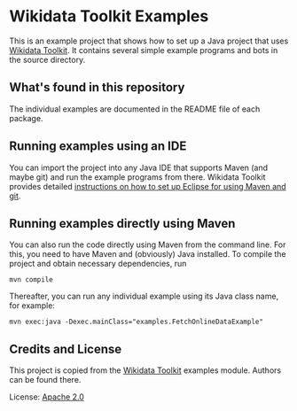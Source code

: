 # Wikidata Toolkit Examples

This is an example project that shows how to set up a Java project that
uses [Wikidata Toolkit](https://github.com/Wikidata/Wikidata-Toolkit).
It contains several simple example programs and bots in the source directory.

What's found in this repository
-------------------------------

The individual examples are documented in the README file of each package.


Running examples using an IDE
-----------------------------

You can import the project into any Java IDE that supports Maven (and maybe git)
and run the example programs from there. Wikidata Toolkit provides detailed
[instructions on how to set up Eclipse for using Maven and git](https://www.mediawiki.org/wiki/Wikidata_Toolkit/Eclipse_setup).


Running examples directly using Maven
-------------------------------------

You can also run the code directly using Maven from the command line. For this,
you need to have Maven and (obviously) Java installed. To compile the project
and obtain necessary dependencies, run

```mvn compile```

Thereafter, you can run any individual example using its Java class name, for
example:

```mvn exec:java -Dexec.mainClass="examples.FetchOnlineDataExample"```

Credits and License
-------------------

This project is copied from the [Wikidata Toolkit](https://github.com/Wikidata/Wikidata-Toolkit) examples module.
Authors can be found there.

License: [Apache 2.0](LICENSE)

